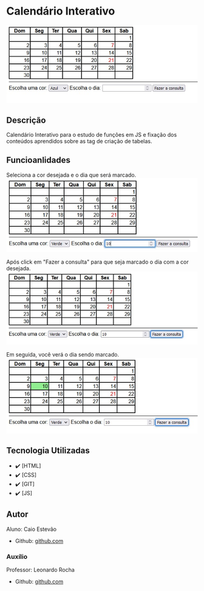 # Calendário Interativo
![Capa do Projeto](img/capa.jpg)

## Descrição
Calendário Interativo para o estudo de funções em JS e fixação dos conteúdos aprendidos sobre as tag de criação de tabelas.

## Funcioanlidades
Seleciona a cor desejada e o dia que será marcado.
![dia_e_cor](img/funcionalidades.jpg)

Após click em "Fazer a consulta" para que seja marcado o dia com a cor desejada.
![click](img/funcionalidades1.jpg)

Em seguida, você verá o dia sendo marcado.
![marcado](img/funcionalidades2.jpg)


## Tecnologia Utilizadas
- :heavy_check_mark: [HTML]
- :heavy_check_mark: [CSS]
- :heavy_check_mark: [GIT]
- :heavy_check_mark: [JS]

## Autor
Aluno: Caio Estevão
- Github: [github.com](https://github.com/Caioestevao1000)

### Auxílio
Professor: Leonardo Rocha
- Github: [github.com](https://github.com/LeonardoRochaMarista)

